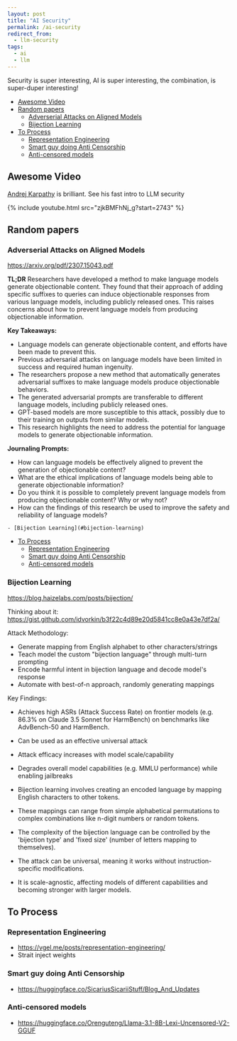```yaml
---
layout: post
title: "AI Security"
permalink: /ai-security
redirect_from:
  - llm-security
tags:
  - ai
  - llm
---
```


Security is super interesting, AI is super interesting, the combination, is super-duper interesting!

<!-- prettier-ignore-start -->
<!-- vim-markdown-toc GFM -->

- [Awesome Video](#awesome-video)
- [Random papers](#random-papers)
    - [Adverserial Attacks on Aligned Models](#adverserial-attacks-on-aligned-models)
    - [Bijection Learning](#bijection-learning)
- [To Process](#to-process)
    - [Representation Engineering](#representation-engineering)
    - [Smart guy doing Anti Censorship](#smart-guy-doing-anti-censorship)
    - [Anti-censored models](#anti-censored-models)

<!-- vim-markdown-toc -->
<!-- prettier-ignore-end -->

## Awesome Video

[Andrej Karpathy](https://www.youtube.com/@AndrejKarpathy) is brilliant. See his fast intro to LLM security

{% include youtube.html src="zjkBMFhNj_g?start=2743" %}

## Random papers

### Adverserial Attacks on Aligned Models

<https://arxiv.org/pdf/2307.15043.pdf>

**TL;DR**
Researchers have developed a method to make language models generate objectionable content. They found that their approach of adding specific suffixes to queries can induce objectionable responses from various language models, including publicly released ones. This raises concerns about how to prevent language models from producing objectionable information.

**Key Takeaways:**

- Language models can generate objectionable content, and efforts have been made to prevent this.
- Previous adversarial attacks on language models have been limited in success and required human ingenuity.
- The researchers propose a new method that automatically generates adversarial suffixes to make language models produce objectionable behaviors.
- The generated adversarial prompts are transferable to different language models, including publicly released ones.
- GPT-based models are more susceptible to this attack, possibly due to their training on outputs from similar models.
- This research highlights the need to address the potential for language models to generate objectionable information.

**Journaling Prompts:**

- How can language models be effectively aligned to prevent the generation of objectionable content?
- What are the ethical implications of language models being able to generate objectionable information?
- Do you think it is possible to completely prevent language models from producing objectionable content? Why or why not?
- How can the findings of this research be used to improve the safety and reliability of language models?

<!-- vim-markdown-toc GFM -->

    - [Bijection Learning](#bijection-learning)

- [To Process](#to-process)
  - [Representation Engineering](#representation-engineering)
  - [Smart guy doing Anti Censorship](#smart-guy-doing-anti-censorship)
  - [Anti-censored models](#anti-censored-models)

<!-- vim-markdown-toc -->

### Bijection Learning

<https://blog.haizelabs.com/posts/bijection/>

Thinking about it: <https://gist.github.com/idvorkin/b3f22c4d89e20d5841cc8e0a43e7df2a/>

Attack Methodology:

- Generate mapping from English alphabet to other characters/strings
- Teach model the custom "bijection language" through multi-turn prompting
- Encode harmful intent in bijection language and decode model's response
- Automate with best-of-n approach, randomly generating mappings

Key Findings:

- Achieves high ASRs (Attack Success Rate) on frontier models (e.g. 86.3% on Claude 3.5 Sonnet for HarmBench) on benchmarks like AdvBench-50 and HarmBench.
- Can be used as an effective universal attack
- Attack efficacy increases with model scale/capability
- Degrades overall model capabilities (e.g. MMLU performance) while enabling jailbreaks

- Bijection learning involves creating an encoded language by mapping English characters to other tokens.
- These mappings can range from simple alphabetical permutations to complex combinations like n-digit numbers or random tokens.
- The complexity of the bijection language can be controlled by the 'bijection type' and 'fixed size' (number of letters mapping to themselves).

- The attack can be universal, meaning it works without instruction-specific modifications.
- It is scale-agnostic, affecting models of different capabilities and becoming stronger with larger models.

## To Process

### Representation Engineering

- <https://vgel.me/posts/representation-engineering/>
- Strait inject weights

### Smart guy doing Anti Censorship

- <https://huggingface.co/SicariusSicariiStuff/Blog_And_Updates>

### Anti-censored models

- <https://huggingface.co/Orenguteng/Llama-3.1-8B-Lexi-Uncensored-V2-GGUF>
